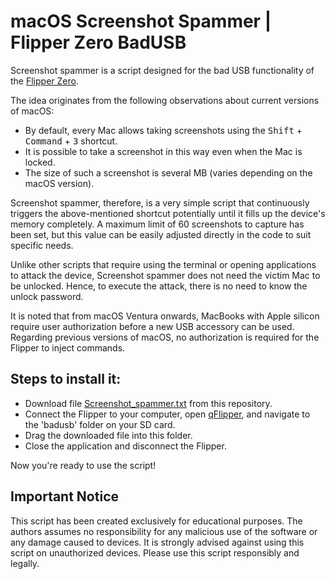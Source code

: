 # macOS Screenshot Spammer | Flipper Zero BadUSB

Screenshot spammer is a script designed for the bad USB functionality of the [Flipper Zero](https://flipperzero.one/). 

The idea originates from the following observations about current versions of macOS:

- By default, every Mac allows taking screenshots using the <kbd>Shift</kbd> + <kbd>Command</kbd> + <kbd>3</kbd> shortcut.
- It is possible to take a screenshot in this way even when the Mac is locked.
- The size of such a screenshot is several MB (varies depending on the macOS version).

Screenshot spammer, therefore, is a very simple script that continuously triggers the above-mentioned shortcut potentially until it fills up the device's memory completely. A maximum limit of 60 screenshots to capture has been set, but this value can be easily adjusted directly in the code to suit specific needs.

Unlike other scripts that require using the terminal or opening applications to attack the device, Screenshot spammer does not need the victim Mac to be unlocked. Hence, to execute the attack, there is no need to know the unlock password. 

It is noted that from macOS Ventura onwards, MacBooks with Apple silicon require user authorization before a new USB accessory can be used. Regarding previous versions of macOS, no authorization is required for the Flipper to inject commands.

## Steps to install it:
- Download file [Screenshot_spammer.txt](https://github.com/a-penna/macOS_ScreenshotSpammer_FlipperZero_BadUSB/blob/main/Screenshot_spammer.txt) from this repository.
- Connect the Flipper to your computer, open [qFlipper](https://docs.flipper.net/qflipper), and navigate to the 'badusb' folder on your SD card.
- Drag the downloaded file into this folder.
- Close the application and disconnect the Flipper.

Now you're ready to use the script!

## Important Notice

This script has been created exclusively for educational purposes. The authors assumes no responsibility for any malicious use of the software or any damage caused to devices. It is strongly advised against using this script on unauthorized devices. Please use this script responsibly and legally.
